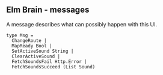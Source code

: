 ## Elm Brain - messages

A message describes what can possibly happen with this UI.

```
type Msg =
  ChangeRoute |
  MapReady Bool |
  SetActiveSound String |
  ClearActiveSound |
  FetchSoundsFail Http.Error |
  FetchSoundsSucceed (List Sound)
```
